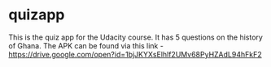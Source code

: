 # quizapp
This is the quiz app for the Udacity course.
It has 5 questions on the history of Ghana.
The APK can be found via this link - https://drive.google.com/open?id=1bjJKYXsElhlf2UMv68PyHZAdL94hFkF2
